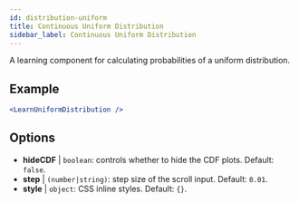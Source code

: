 ```yaml
---
id: distribution-uniform
title: Continuous Uniform Distribution
sidebar_label: Continuous Uniform Distribution
---
```


A learning component for calculating probabilities of a uniform distribution.

## Example

```jsx live
<LearnUniformDistribution />
```

## Options

* __hideCDF__ | `boolean`: controls whether to hide the CDF plots. Default: `false`.
* __step__ | `(number|string)`: step size of the scroll input. Default: `0.01`.
* __style__ | `object`: CSS inline styles. Default: `{}`.
